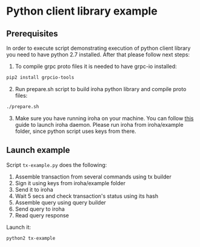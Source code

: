 # Python client library example

## Prerequisites

In order to execute script demonstrating execution of python client library you need to have python 2.7 installed. After that please follow next steps:

1. To compile grpc proto files it is needed to have grpc-io installed:
```sh
pip2 install grpcio-tools
```

2. Run prepare.sh script to build iroha python library and compile proto files:
```sh
./prepare.sh
```

3. Make sure you have running iroha on your machine. You can follow [this](https://hyperledger.github.io/iroha-api/#run-the-daemon-irohad) guide to launch iroha daemon. Please run iroha from iroha/example folder, since python script uses keys from there.

## Launch example

Script `tx-example.py` does the following:
1. Assemble transaction from several commands using tx builder
2. Sign it using keys from iroha/example folder
3. Send it to iroha
4. Wait 5 secs and check transaction's status using its hash
5. Assemble query using query builder
6. Send query to iroha
7. Read query response

Launch it:
```sh
python2 tx-example
```